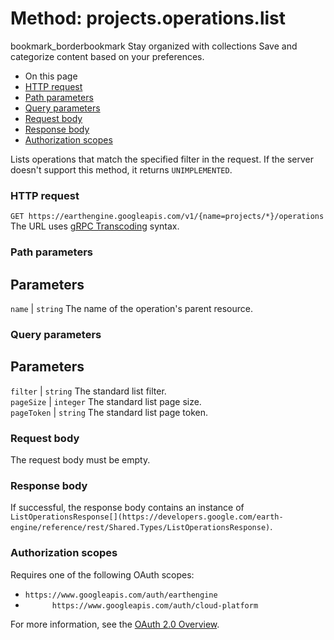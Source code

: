  
#  Method: projects.operations.list 
bookmark_borderbookmark Stay organized with collections  Save and categorize content based on your preferences.
  * On this page
  * [HTTP request](https://developers.google.com/earth-engine/reference/rest/v1/projects.operations/list#http-request)
  * [Path parameters](https://developers.google.com/earth-engine/reference/rest/v1/projects.operations/list#path-parameters)
  * [Query parameters](https://developers.google.com/earth-engine/reference/rest/v1/projects.operations/list#query-parameters)
  * [Request body](https://developers.google.com/earth-engine/reference/rest/v1/projects.operations/list#request-body)
  * [Response body](https://developers.google.com/earth-engine/reference/rest/v1/projects.operations/list#response-body)
  * [Authorization scopes](https://developers.google.com/earth-engine/reference/rest/v1/projects.operations/list#authorization-scopes)


Lists operations that match the specified filter in the request. If the server doesn't support this method, it returns `UNIMPLEMENTED`.
### HTTP request
`GET https://earthengine.googleapis.com/v1/{name=projects/*}/operations`
The URL uses [gRPC Transcoding](https://google.aip.dev/127) syntax.
### Path parameters
Parameters  
---  
`name` |  `string` The name of the operation's parent resource.  
### Query parameters
Parameters  
---  
`filter` |  `string` The standard list filter.  
`pageSize` |  `integer` The standard list page size.  
`pageToken` |  `string` The standard list page token.  
### Request body
The request body must be empty.
### Response body
If successful, the response body contains an instance of `ListOperationsResponse[](https://developers.google.com/earth-engine/reference/rest/Shared.Types/ListOperationsResponse)`.
### Authorization scopes
Requires one of the following OAuth scopes:
  * `https://www.googleapis.com/auth/earthengine`
  * `      https://www.googleapis.com/auth/cloud-platform`


For more information, see the [OAuth 2.0 Overview](https://developers.google.com/identity/protocols/OAuth2).

